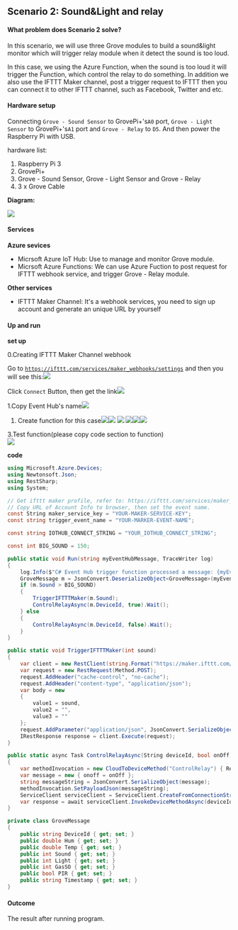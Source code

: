## Scenario 2: Sound&Light and relay

#### What problem does Scenario 2 solve?

In this scenario, we will use three Grove modules to build a sound&light monitor which will trigger relay module when it detect the sound is too loud.

In this case, we using the Azure Function, when the sound is too loud it will trigger the Function, which control the relay to do something. In addition we also use the IFTTT Maker channel, post a trigger request to IFTTT then you can connect it to other IFTTT channel, such as Facebook, Twitter and etc.

#### Hardware setup

Connecting `Grove - Sound Sensor` to GrovePi+'s`A0` port, `Grove - Light Sensor` to GrovePi+'s`A1` port and `Grove - Relay` to `D5`. And then power the Raspberry Pi with USB.

hardware list:

1. Raspberry Pi 3
2. GrovePi+
3. Grove - Sound Sensor, Grove - Light Sensor and Grove - Relay
4. 3 x Grove Cable

**Diagram:**

![](/assets/sound-light-azure.png)

#### Services

**Azure sevices**

* Micrsoft Azure IoT Hub: Use to manage and monitor Grove module.
* Micrsoft Azure Functions: We can use Azure Fuction to post request for IFTTT webhook service, and trigger Grove - Relay module.

**Other services**

* IFTTT Maker Channel: It's a webhook services, you need to sign up account and generate an unique URL by yourself

#### Up and run

**set up**

0.Creating IFTTT Maker Channel webhook

Go to [`https://ifttt.com/services/maker_webhooks/settings`](https://ifttt.com/services/maker_webhooks/settings) and then you will see this:![](/assets/ifttt-webhook-page.png)

Click `Connect` Button, then get the link![](/assets/ifttt-webhook-finish.png)

1.Copy Event Hub's name![](/assets/event-hub-ifttt.png)

1. Create function for this case![](/assets/create-function-for-ifttt.png)![](/assets/new-eventhub-trigger.png)  ![](/assets/new-name.png)    ![](/assets/function-coding.png)![](/assets/sound-light-relay-function-project-json.png)![](/assets/sound-light-relay-function-succeeded.png)

3.Test function\(please copy code section to function\)  
![](/assets/sound-light-ifttt.png)

**code**

```csharp
using Microsoft.Azure.Devices;
using Newtonsoft.Json;
using RestSharp;
using System;

// Get ifttt maker profile, refer to: https://ifttt.com/services/maker_webhooks/settings
// Copy URL of Account Info to browser, then set the event name.
const String maker_service_key = "YOUR-MAKER-SERVICE-KEY";
const string trigger_event_name = "YOUR-MARKER-EVENT-NAME";

const string IOTHUB_CONNECT_STRING = "YOUR_IOTHUB_CONNECT_STRING";

const int BIG_SOUND = 150;

public static void Run(string myEventHubMessage, TraceWriter log)
{
    log.Info($"C# Event Hub trigger function processed a message: {myEventHubMessage}");
    GroveMessage m = JsonConvert.DeserializeObject<GroveMessage>(myEventHubMessage);
    if (m.Sound > BIG_SOUND)
    {
        TriggerIFTTTMaker(m.Sound);
        ControlRelayAsync(m.DeviceId, true).Wait();
    } else
    {
        ControlRelayAsync(m.DeviceId, false).Wait();
    }
}

public static void TriggerIFTTTMaker(int sound)
{
    var client = new RestClient(string.Format("https://maker.ifttt.com/trigger/{0}/with/key/{1}", trigger_event_name, maker_service_key));
    var request = new RestRequest(Method.POST);
    request.AddHeader("cache-control", "no-cache");
    request.AddHeader("content-type", "application/json");
    var body = new
    {
        value1 = sound,
        value2 = "",
        value3 = ""
    };
    request.AddParameter("application/json", JsonConvert.SerializeObject(body), ParameterType.RequestBody);
    IRestResponse response = client.Execute(request);
}

public static async Task ControlRelayAsync(String deviceId, bool onOff)
{
    var methodInvocation = new CloudToDeviceMethod("ControlRelay") { ResponseTimeout = TimeSpan.FromSeconds(30) };
    var message = new { onoff = onOff };
    string messageString = JsonConvert.SerializeObject(message);
    methodInvocation.SetPayloadJson(messageString);
    ServiceClient serviceClient = ServiceClient.CreateFromConnectionString(IOTHUB_CONNECT_STRING);
    var response = await serviceClient.InvokeDeviceMethodAsync(deviceId, methodInvocation);
}

private class GroveMessage
{
    public string DeviceId { get; set; }
    public double Hum { get; set; }
    public double Temp { get; set; }
    public int Sound { get; set; }
    public int Light { get; set; }
    public int GasSO { get; set; }
    public bool PIR { get; set; }
    public string Timestamp { get; set; }
}
```

#### Outcome

The result after running program.

